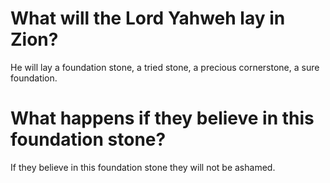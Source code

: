 # What will the Lord Yahweh lay in Zion?

He will lay a foundation stone, a tried stone, a precious cornerstone, a sure foundation.

# What happens if they believe in this foundation stone?

If they believe in this foundation stone they will not be ashamed.

